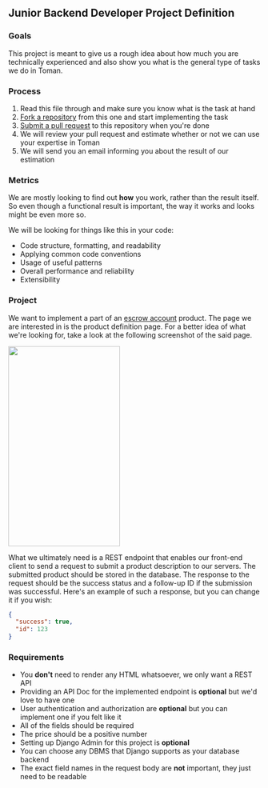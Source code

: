 ## Junior Backend Developer Project Definition

### Goals
This project is meant to give us a rough idea about how much you are technically experienced and also show you what is the general type of tasks we do in Toman.

### Process
1. Read this file through and make sure you know what is the task at hand
1. [Fork a repository](https://docs.github.com/en/get-started/quickstart/fork-a-repo#forking-a-repository) from this one and start implementing the task
1. [Submit a pull request](https://docs.github.com/en/pull-requests/collaborating-with-pull-requests/proposing-changes-to-your-work-with-pull-requests/creating-a-pull-request-from-a-fork) to this repository when you're done
1. We will review your pull request and estimate whether or not we can use your expertise in Toman
1. We will send you an email informing you about the result of our estimation

### Metrics
We are mostly looking to find out **how** you work, rather than the result itself. So even though a functional result is important, the way it works and looks might be even more so.

We will be looking for things like this in your code:

- Code structure, formatting, and readability
- Applying common code conventions
- Usage of useful patterns
- Overall performance and reliability
- Extensibility

### Project
We want to implement a part of an [escrow account](https://en.wikipedia.org/wiki/Escrow) product. The page we are interested in is the product definition page.
For a better idea of what we're looking for, take a look at the following screenshot of the said page.

<img src="https://github.com/toman-pay/interview-projects/raw/main/backend-junior.png" width="223" height="400">

What we ultimately need is a REST endpoint that enables our front-end client to send a request to submit a product description to our servers. The submitted product should be stored in the database. The response to the request should be the success status and a follow-up ID if the submission was successful.
Here's an example of such a response, but you can change it if you wish:
```json
{
  "success": true,
  "id": 123
}
```

### Requirements

- You **don't** need to render any HTML whatsoever, we only want a REST API
- Providing an API Doc for the implemented endpoint is **optional** but we'd love to have one
- User authentication and authorization are **optional** but you can implement one if you felt like it
- All of the fields should be required
- The price should be a positive number
- Setting up Django Admin for this project is **optional**
- You can choose any DBMS that Django supports as your database backend
- The exact field names in the request body are **not** important, they just need to be readable
